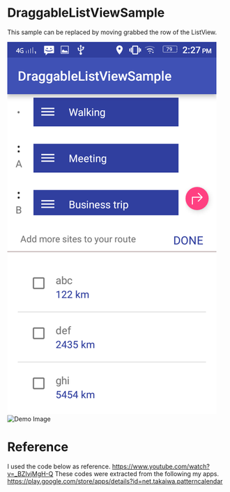 # DraggableListViewSample
This sample can be replaced by moving grabbed the row of the ListView.

![Demo Image1](https://raw.githubusercontent.com/Priyanka-Mohanty/DraggableListViewSample/master/Screenshot_20180713-142725.png)
![Demo Image](https://github.com/takaiwa/DraggableListViewSample/blob/master/DraggableListViewSample.gif)

# Reference
I used the code below as reference.
https://www.youtube.com/watch?v=_BZIvjMgH-Q
These codes were extracted from the following my apps.
https://play.google.com/store/apps/details?id=net.takaiwa.patterncalendar


